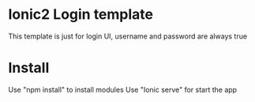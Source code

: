 # Ionic2 Login template
This template is just for login UI, username and password are always true

# Install

Use "npm install" to install modules
Use "Ionic serve" for start the app